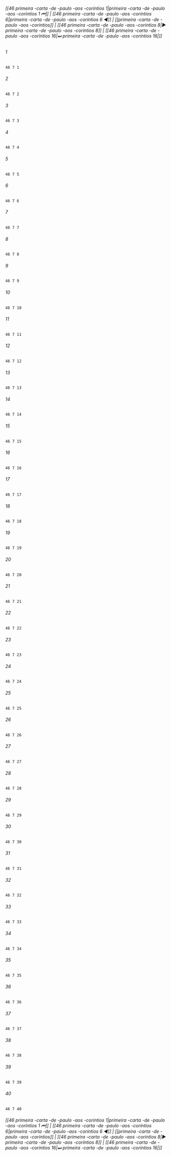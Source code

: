 
###### [[46 primeira -carta -de -paulo -aos -coríntios 1|primeira -carta -de -paulo -aos -coríntios 1 ⏮]] | [[46 primeira -carta -de -paulo -aos -coríntios 6|primeira -carta -de -paulo -aos -coríntios 6 ◀]] | [[primeira -carta -de -paulo -aos -coríntios]] | [[46 primeira -carta -de -paulo -aos -coríntios 8|▶ primeira -carta -de -paulo -aos -coríntios 8]] | [[46 primeira -carta -de -paulo -aos -coríntios 16|⏭ primeira -carta -de -paulo -aos -coríntios 16|]]

###### 1
``` verse
46 7 1 
```
###### 2
``` verse
46 7 2 
```
###### 3
``` verse
46 7 3 
```
###### 4
``` verse
46 7 4 
```
###### 5
``` verse
46 7 5 
```
###### 6
``` verse
46 7 6 
```
###### 7
``` verse
46 7 7 
```
###### 8
``` verse
46 7 8 
```
###### 9
``` verse
46 7 9 
```
###### 10
``` verse
46 7 10 
```
###### 11
``` verse
46 7 11 
```
###### 12
``` verse
46 7 12 
```
###### 13
``` verse
46 7 13 
```
###### 14
``` verse
46 7 14 
```
###### 15
``` verse
46 7 15 
```
###### 16
``` verse
46 7 16 
```
###### 17
``` verse
46 7 17 
```
###### 18
``` verse
46 7 18 
```
###### 19
``` verse
46 7 19 
```
###### 20
``` verse
46 7 20 
```
###### 21
``` verse
46 7 21 
```
###### 22
``` verse
46 7 22 
```
###### 23
``` verse
46 7 23 
```
###### 24
``` verse
46 7 24 
```
###### 25
``` verse
46 7 25 
```
###### 26
``` verse
46 7 26 
```
###### 27
``` verse
46 7 27 
```
###### 28
``` verse
46 7 28 
```
###### 29
``` verse
46 7 29 
```
###### 30
``` verse
46 7 30 
```
###### 31
``` verse
46 7 31 
```
###### 32
``` verse
46 7 32 
```
###### 33
``` verse
46 7 33 
```
###### 34
``` verse
46 7 34 
```
###### 35
``` verse
46 7 35 
```
###### 36
``` verse
46 7 36 
```
###### 37
``` verse
46 7 37 
```
###### 38
``` verse
46 7 38 
```
###### 39
``` verse
46 7 39 
```
###### 40
``` verse
46 7 40 
```

###### [[46 primeira -carta -de -paulo -aos -coríntios 1|primeira -carta -de -paulo -aos -coríntios 1 ⏮]] | [[46 primeira -carta -de -paulo -aos -coríntios 6|primeira -carta -de -paulo -aos -coríntios 6 ◀]] | [[primeira -carta -de -paulo -aos -coríntios]] | [[46 primeira -carta -de -paulo -aos -coríntios 8|▶ primeira -carta -de -paulo -aos -coríntios 8]] | [[46 primeira -carta -de -paulo -aos -coríntios 16|⏭ primeira -carta -de -paulo -aos -coríntios 16|]]

